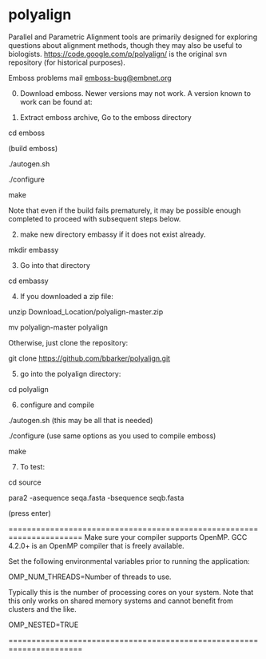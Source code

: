 polyalign
=========

Parallel and Parametric Alignment tools are primarily designed for
exploring questions about alignment methods, though they may also be
useful to biologists. https://code.google.com/p/polyalign/ is the
original svn repository (for historical purposes).

Emboss problems mail emboss-bug@embnet.org

0) Download emboss. Newer versions may not work. A version
known to work can be found at:


1) Extract emboss archive, Go to the emboss directory 

cd emboss

(build emboss)

./autogen.sh

./configure

make

Note that even if the build fails prematurely, it may be
possible enough completed to proceed with subsequent steps
below.

2) make new directory embassy if it does not exist already.

mkdir embassy

3) Go into that directory

cd embassy

4) If you downloaded a zip file:

unzip Download_Location/polyalign-master.zip

mv polyalign-master polyalign

Otherwise, just clone the repository:

git clone https://github.com/bbarker/polyalign.git

5) go into the polyalign directory:

cd polyalign

6) configure and compile

./autogen.sh (this may be all that is needed)

./configure (use same options as you used to compile emboss)

make

7) To test:

cd source

para2 -asequence seqa.fasta -bsequence seqb.fasta

(press enter)


======================================================================
Make sure your compiler supports OpenMP.  GCC 4.2.0+ is an OpenMP
compiler that is freely available.

Set the following environmental variables prior to running the
application:

OMP_NUM_THREADS=Number of threads to use.

Typically this is the number of processing cores on your system.  Note
that this only works on shared memory systems and cannot benefit from
clusters and the like.

OMP_NESTED=TRUE

======================================================================

